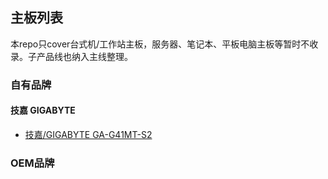 ## 主板列表
本repo只cover台式机/工作站主板，服务器、笔记本、平板电脑主板等暂时不收录。子产品线也纳入主线整理。
### 自有品牌
#### 技嘉 GIGABYTE
* [技嘉/GIGABYTE GA-G41MT-S2](board\gigabyte\GA-G41MT-S2.md)
### OEM品牌
